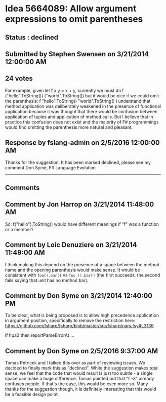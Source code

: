 # Idea 5664089: Allow argument expressions to omit parentheses #

## Status : declined

## Submitted by Stephen Swensen on 3/21/2014 12:00:00 AM

## 24 votes

For example, given let f x y = x + y, currently we must do
f ("hello".ToString()) ("world".ToString())
but it would be nice if we could omit the parenthesis:
f "hello".ToString() "world".ToString()
I understand that method application was deliberately weakened in the presence of functional application because it was thought that there would be confusion between application of tuples and application of method calls. But I believe that in practice this confusion does not exist and the majority of F# programmings would find omitting the parenthesis more natural and pleasant.



## Response by fslang-admin on 2/5/2016 12:00:00 AM

Thanks for the suggestion. It has been marked declined, please see my comment
Don Syme, F# Language Evolution

------------------------
## Comments


## Comment by Jon Harrop on 3/21/2014 11:48:00 AM
So:
f("hello").ToString()
would have different meanings if "f" was a function or a member?


## Comment by Loic Denuziere on 3/21/2014 11:49:00 AM
I think making this depend on the presence of a space between the method name and the opening parenthesis would make sense. It would be consistent with `foo().bar()` vs `foo ().bar()` (the first succeeds, the second fails saying that unit has no method bar).


## Comment by Don Syme on 3/21/2014 12:40:00 PM
To be clear, what is being proposed is to allow high precedence application in argument position, specifically to remove the restriction here: https://github.com/fsharp/fsharp/blob/master/src/fsharp/pars.fsy#L3139

if hpa2 then reportParseErrorAt ...


## Comment by Don Syme on 2/5/2016 9:37:00 AM
Tomas Petricek and I talked this over as part of reviewing issues. We decided to finally mark this as "declined". While the suggestion makes total sense, we feel that the code that would result is just too subtle - a single space can make a huge difference. Tomas pointed out that "f -3" already confuses people. If that's the case, this would be even more so.
Many thanks for the suggestion though, it is definitely interesting that this would be a feasible design point.

